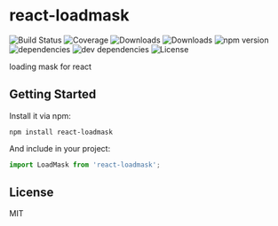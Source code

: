 # react-loadmask

![Build Status](https://img.shields.io/travis/Justin-lu/react-loadmask.svg)
![Coverage](https://img.shields.io/coveralls/Justin-lu/react-loadmask.svg)
![Downloads](https://img.shields.io/npm/dm/react-loadmask.svg)
![Downloads](https://img.shields.io/npm/dt/react-loadmask.svg)
![npm version](https://img.shields.io/npm/v/react-loadmask.svg)
![dependencies](https://img.shields.io/david/Justin-lu/react-loadmask.svg)
![dev dependencies](https://img.shields.io/david/dev/Justin-lu/react-loadmask.svg)
![License](https://img.shields.io/npm/l/react-loadmask.svg)

loading mask for react

## Getting Started

Install it via npm:

```shell
npm install react-loadmask
```

And include in your project:

```javascript
import LoadMask from 'react-loadmask';
```

## License

MIT
